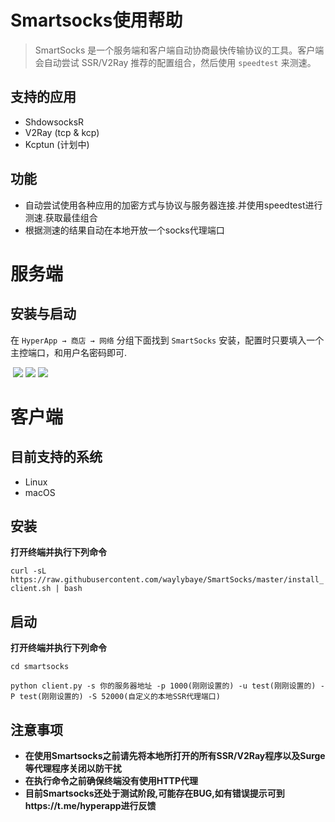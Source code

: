 # Smartsocks使用帮助



> SmartSocks 是一个服务端和客户端自动协商最快传输协议的工具。客户端会自动尝试 SSR/V2Ray 推荐的配置组合，然后使用 `speedtest` 来测速。



## 支持的应用

* ShdowsocksR
* V2Ray (tcp & kcp)
* Kcptun (计划中)



## 功能

* 自动尝试使用各种应用的加密方式与协议与服务器连接.并使用speedtest进行测速.获取最佳组合
* 根据测速的结果自动在本地开放一个socks代理端口



# 服务端

## 安装与启动

在 `HyperApp → 商店 → 网络` 分组下面找到 `SmartSocks` 安装，配置时只要填入一个主控端口，和用户名密码即可.

​      <img src="http://oqqsuahzx.bkt.clouddn.com/17-6-24/98323867.jpg">
​      <img src="http://oqqsuahzx.bkt.clouddn.com/17-6-24/87743812.jpg">
​      <img src="http://oqqsuahzx.bkt.clouddn.com/17-6-24/61107877.jpg">




# 客户端



## 目前支持的系统

* Linux
* macOS




## 安装



**打开终端并执行下列命令**

`curl -sL https://raw.githubusercontent.com/waylybaye/SmartSocks/master/install_client.sh | bash`



## 启动



**打开终端并执行下列命令**

`cd smartsocks`

`python client.py -s 你的服务器地址 -p 1000(刚刚设置的) -u test(刚刚设置的) -P test(刚刚设置的) -S 52000(自定义的本地SSR代理端口)`



## 注意事项



* **在使用Smartsocks之前请先将本地所打开的所有SSR/V2Ray程序以及Surge等代理程序关闭以防干扰**
* **在执行命令之前确保终端没有使用HTTP代理**
* **目前Smartsocks还处于测试阶段,可能存在BUG,如有错误提示可到https://t.me/hyperapp进行反馈**


